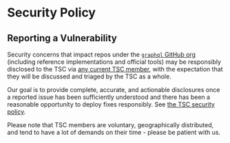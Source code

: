 # Security Policy

## Reporting a Vulnerability

Security concerns that impact repos under the
[`graphql` GitHub org](https://github.com/graphql/) (including reference
implementations and official tools) may be responsibly disclosed to the TSC via
[any current TSC member](https://github.com/graphql/graphql-wg/blob/main/GraphQL-TSC.md#tsc-members-1),
with the expectation that they will be discussed and triaged by the TSC as a
whole.

Our goal is to provide complete, accurate, and actionable disclosures once a
reported issue has been sufficiently understood and there has been a reasonable
opportunity to deploy fixes responsibly. See
[the TSC security policy](https://github.com/graphql/graphql-wg/blob/main/GraphQL-TSC.md#security-policy).

Please note that TSC members are voluntary, geographically distributed, and tend
to have a lot of demands on their time - please be patient with us.
